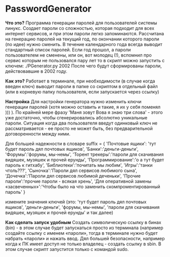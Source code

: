 # PasswordGenerator

**Что это?**
Программа генерации паролей для пользователей системы линукс. Создает пароли со сложностью, которая подходит для всех интернет сервисов, и при этом пароли легко запоминаются. Рассчитана на генерацию паролей на текущий год, по окончании которого пароли (по идее) нужно сменить. В течение календарного года всегда выводит стандартный список паролей.
Если год прошол, а пароли пользователем не сменены, или он, вот молодец (!), вспомнил про сервис которым не пользовался пару лет то в скрипт можно запустить с ключем:
    ./PGenerator.py 2002
После чего будут сформированы пароли, действовавшие в 2002 году.

**Как это?**
Работает в терминале, при необходимости (в случае когда введен ключ) выводит пароли в папке со скриптом в отдельный файл (или в корневую папку пользователя, если запускается через ссылку)

**Настройка**
Для настройки генератора нужно изменить ключи генерации паролей (хотя можно оставить и такие, я их у себя поменял ))) ). По крайней мере фразу 'Маня зовут Вова я знаю три слова' - этого уже достаточно, чтобы сгенерировались абсолютно уникальные пароли. Ситуация когда два пользователя введут одинковый ключ не рассматривается - ее просто не может быть, без предварительной договоренности между ними.

Для большей надежности в словаре 
suffix = {  'Почтовые ящики': 'тут будет пароль дял почтовых ящиков', 
            'Банки':'деньги-деньги', 'Форумы':'форумы, мы-немы', 
            'Торент трекеры':'пароли для скачивания видяшек, музяшек и прочей ерунды',
            'Программирование':'о а тут будет пароль к гитхабу',
            'Библиотеки':'почитать мы любим',
            'Игры':'танки чтоль???',
            'Сыночка':'Пароли дял сервисов любимого сына',
            'Дочечка':'Пароли дял сервисов любимой деченьки',
            'Прочие пароли':'прочие пароли - всякая хрень', 
            'Для оперативной замены «засвеченных»':'Чтобы было на что заменить скомпроментированный пароль'
             }

измените значения ключей (это: 'тут будет пароль дял почтовых ящиков', 'деньги-деньги', 'форумы, мы-немы', 'пароли для скачивания видяшек, музяшек и прочей ерунды' и так далее)

**Как сделать запуск удобным**
Создать символическую ссылку в бинах (bin) - в этом случае будет запускаться просто из терминала (например создайте ссылку с именем «пароли», тогда в терминале нужно будет набрать «пароли» и нажать ввод.
Дял большей безопасности, например когда к ПК имеет доступ не только владелец - создать ссылку в sbin. В этом случае скрипт запустится только с командой sudo.
